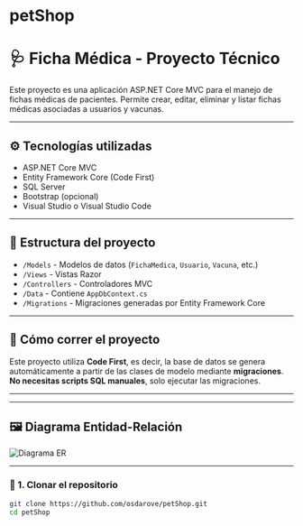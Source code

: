 # petShop

# 🩺 Ficha Médica - Proyecto Técnico

Este proyecto es una aplicación ASP.NET Core MVC para el manejo de fichas médicas de pacientes. Permite crear, editar, eliminar y listar fichas médicas asociadas a usuarios y vacunas.

---

## ⚙️ Tecnologías utilizadas

- ASP.NET Core MVC
- Entity Framework Core (Code First)
- SQL Server
- Bootstrap (opcional)
- Visual Studio o Visual Studio Code

---

## 📁 Estructura del proyecto

- `/Models` - Modelos de datos (`FichaMedica`, `Usuario`, `Vacuna`, etc.)
- `/Views` - Vistas Razor
- `/Controllers` - Controladores MVC
- `/Data` - Contiene `AppDbContext.cs`
- `/Migrations` - Migraciones generadas por Entity Framework Core

---

## 🧪 Cómo correr el proyecto

Este proyecto utiliza **Code First**, es decir, la base de datos se genera automáticamente a partir de las clases de modelo mediante **migraciones**. **No necesitas scripts SQL manuales**, solo ejecutar las migraciones.

---

---

## 🖼️ Diagrama Entidad-Relación

![Diagrama ER](wwwroot/images/diagramaReWow.png)

---


### 🔁 1. Clonar el repositorio

```bash
git clone https://github.com/osdarove/petShop.git
cd petShop

